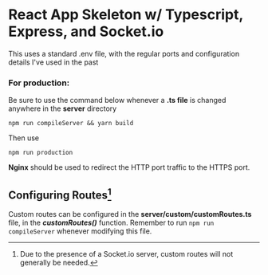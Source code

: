 # React App Skeleton w/ Typescript, Express, and Socket.io

This uses a standard .env file, with the regular ports and configuration details I've used in the past

### For production:

Be sure to use the command below whenever a **.ts file** is changed anywhere in the **server** directory

```
npm run compileServer && yarn build
```

Then use

```
npm run production
```

**Nginx** should be used to redirect the HTTP port traffic to the HTTPS port.



## Configuring Routes[^1]

Custom routes can be configured in the **server/custom/customRoutes.ts** file, in the ***customRoutes()*** function. Remember to run `npm run compileServer` whenever modifying this file.



[^1]: Due to the presence of a Socket.io server, custom routes will not generally be needed.


